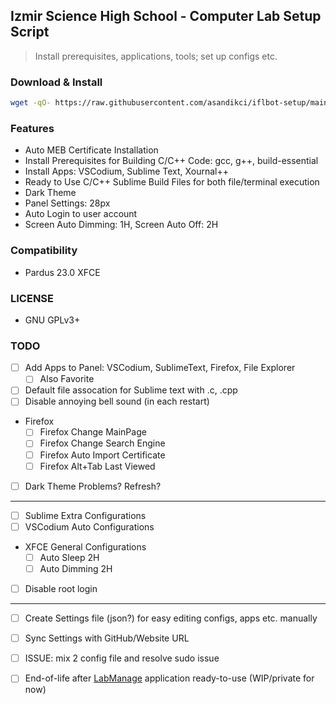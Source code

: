 ## Izmir Science High School - Computer Lab Setup Script
> Install prerequisites, applications, tools; set up configs etc.

### Download & Install
```bash
wget -qO- https://raw.githubusercontent.com/asandikci/iflbot-setup/main/install.sh | bash <(cat) </dev/tty
```

### Features
- Auto MEB Certificate Installation
- Install Prerequisites for Building C/C++ Code: gcc, g++, build-essential
- Install Apps: VSCodium, Sublime Text, Xournal++
- Ready to Use C/C++ Sublime Build Files for both file/terminal execution
- Dark Theme
- Panel Settings: 28px
- Auto Login to user account
- Screen Auto Dimming: 1H, Screen Auto Off: 2H


### Compatibility
- Pardus 23.0 XFCE

### LICENSE
- GNU GPLv3+

### TODO
- [ ] Add Apps to Panel: VSCodium, SublimeText, Firefox, File Explorer
  - [ ] Also Favorite
- [ ] Default file assocation for Sublime text with .c, .cpp
- [ ] Disable annoying bell sound (in each restart)
- Firefox
  - [ ] Firefox Change MainPage
  - [ ] Firefox Change Search Engine
  - [ ] Firefox Auto Import Certificate
  - [ ] Firefox Alt+Tab Last Viewed
- [ ] Dark Theme Problems? Refresh?


---

- [ ] Sublime Extra Configurations
- [ ] VSCodium Auto Configurations
- XFCE General Configurations
  - [ ] Auto Sleep 2H
  - [ ] Auto Dimming 2H
- [ ] Disable root login

---
- [ ] Create Settings file (json?) for easy editing configs, apps etc. manually
- [ ] Sync Settings with GitHub/Website URL

- [ ] ISSUE: mix 2 config file and resolve sudo issue

- [ ] End-of-life after [LabManage](https://git.aliberksandikci.com.tr/asandikci/labmanage) application ready-to-use (WIP/private for now)
